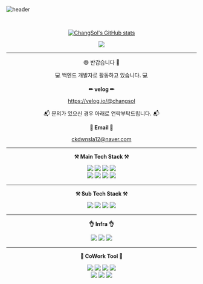 <!-- ### Hi there 👋 -->

<!--
**ChangSol/ChangSol** is a ✨ _special_ ✨ repository because its `README.md` (this file) appears on your GitHub profile.

Here are some ideas to get you started:

- 🔭 I’m currently working on ...
- 🌱 I’m currently learning ...
- 👯 I’m looking to collaborate on ...
- 🤔 I’m looking for help with ...
- 💬 Ask me about ...
- 📫 How to reach me: ...
- 😄 Pronouns: ...
- ⚡ Fun fact: ...
-->

![header](https://capsule-render.vercel.app/api?type=waving&color=auto&height=300&section=header&text=WELCOME&fontSize=90&animation=fadeIn&fontAlignY=38&desc=ChangSol%20GitHub%20Profile&descAlignY=54&descAlign=62)

<br>

<div align="center">

[![ChangSol's GitHub stats](https://github-readme-stats.vercel.app/api?username=ChangSol&hide_title=true&show_icons=true&count_private=true&include_all_commits=true&disable_animations=true&theme=dark)](https://github.com/anuraghazra/github-readme-stats)

<a href="https://hits.seeyoufarm.com"><img src="https://hits.seeyoufarm.com/api/count/incr/badge.svg?url=https%3A%2F%2Fgithub.com%2FChangSol&count_bg=%2379C83D&title_bg=%23555555&icon=&icon_color=%23E7E7E7&title=visited&edge_flat=false"/></a>

---

😄 반갑습니다 👐

💻 백엔드 개발자로 활동하고 있습니다. 💻

<Strong>✏ velog ✏</Strong>

https://velog.io/@changsol

📬 문의가 있으신 경우 아래로 연락부탁드립니다. 📬

<Strong>📧 Email 📧</Strong>

ckdwnsla12@naver.com

---

<Strong>⚒️ Main Tech Stack ⚒️</Strong><br>

<img src="https://img.shields.io/badge/JAVA-007396?style=for-the-badge&logo=Java&logoColor=white"> 
<img src="https://img.shields.io/badge/Spring-6DB33F?style=for-the-badge&logo=Spring&logoColor=white">
<img src="https://img.shields.io/badge/SpringBoot-6DB33F?style=for-the-badge&logo=SpringBoot&logoColor=white">
<img src="https://img.shields.io/badge/JPA-59666C?style=for-the-badge&logo=Hibernate&logoColor=white">
<br>
<img src="https://img.shields.io/badge/mysql-4479A1?style=for-the-badge&logo=mysql&logoColor=white">
<img src="https://img.shields.io/badge/postgre sql-4169E1?style=for-the-badge&logo=PostgreSQL&logoColor=white">
<img src="https://img.shields.io/badge/mssql-CC2927?style=for-the-badge&logo=microsoft-sql-server&logoColor=white">
<img src="https://img.shields.io/badge/Redis-DC382D?style=for-the-badge&logo=Redis&logoColor=white">

---

<Strong>⚒️ Sub Tech Stack ⚒️</Strong><br>

<img src="https://img.shields.io/badge/C%23-239120?style=for-the-badge&logo=CSharp&logoColor=white"> 
<img src="https://img.shields.io/badge/.NET-512BD4?style=for-the-badge&logo=.NET&logoColor=white">
<img src="https://img.shields.io/badge/entity framework-512BD4?style=for-the-badge&logo=.NET&logoColor=white">
<img src="https://img.shields.io/badge/devexpress-FF7200?style=for-the-badge&logo=devexpress&logoColor=white">

---

<Strong>👌 Infra 👌️</Strong><br>

<img src="https://img.shields.io/badge/CentOS-262577?style=for-the-badge&logo=CentOS&logoColor=white">
<img src="https://img.shields.io/badge/Linux-FCC624?style=for-the-badge&logo=Linux&logoColor=white">
<img src="https://img.shields.io/badge/sql server-CC2927?style=for-the-badge&logo=microsoft-sql-server&logoColor=white">

---

<Strong>🙌 CoWork Tool 🙌️</Strong><br>

<img src="https://img.shields.io/badge/git-F05032?style=for-the-badge&logo=git&logoColor=white">
<img src="https://img.shields.io/badge/github-181717?style=for-the-badge&logo=github&logoColor=white">
<img src="https://img.shields.io/badge/gitlab-FC6D26?style=for-the-badge&logo=gitlab&logoColor=white">
<img src="https://img.shields.io/badge/svn-809CC9?style=for-the-badge&logo=Subversion&logoColor=white">
<br>
<img src="https://img.shields.io/badge/Teams-6264A7?style=for-the-badge&logo=MicrosoftTeams&logoColor=white">
<img src="https://img.shields.io/badge/Slack-4A154B?style=for-the-badge&logo=Slack&logoColor=white">
<img src="https://img.shields.io/badge/Telegram-26A5E4?style=for-the-badge&logo=Telegram&logoColor=white">

</div>

